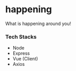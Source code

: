# happening
What is happening around you!

### Tech Stacks
  - Node
  - Express
  - Vue (Client)
  - Axios
